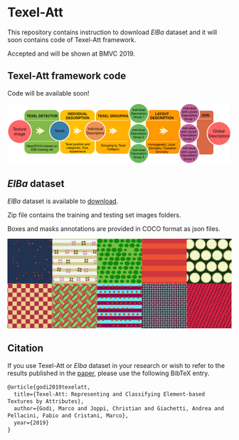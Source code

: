 # Texel-Att

This repository contains instruction to download *ElBa* dataset and it will soon contains code of Texel-Att framework.

Accepted and will be shown at BMVC 2019.

## Texel-Att framework code


Code will be available soon!


![Texel-Att Texel-Att](/images/schema.png)

## *ElBa* dataset



*ElBa* dataset is available to [download](https://drive.google.com/file/d/1Cd-HMzoBL8dJrNKFMULTatZ_-08Yg3At).

Zip file contains the training and testing set images folders.

Boxes and masks annotations are provided in COCO format as json files. 

![ElBa ElBa](/images/elba.png)

## Citation

If you use Texel-Att or *Elba* dataset in your research or wish to refer to the results published in the [paper](https://arxiv.org/abs/1908.11127), please use the following BibTeX entry.

```
@article{godi2019texelatt,
  title={Texel-Att: Representing and Classifying Element-based Textures by Attributes},
  author={Godi, Marco and Joppi, Christian and Giachetti, Andrea and Pellacini, Fabio and Cristani, Marco},
  year={2019}
}
```

